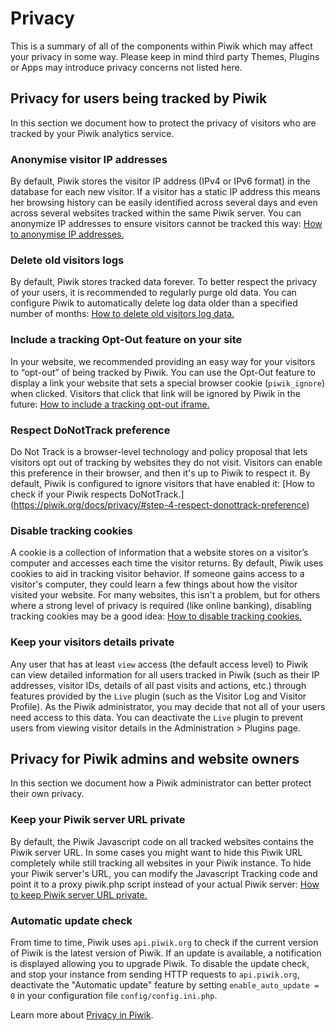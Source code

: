 # Privacy 
This is a summary of all of the components within Piwik which may affect your privacy in some way. Please keep in mind
third party Themes, Plugins or Apps may introduce privacy concerns not listed here.

## Privacy for users being tracked by Piwik
In this section we document how to protect the privacy of visitors who are tracked by your Piwik analytics service.

### Anonymise visitor IP addresses
By default, Piwik stores the visitor IP address (IPv4 or IPv6 format) in the database for each new visitor. 
If a visitor has a static IP address this means her browsing history can be easily identified across several days and
even across several websites tracked within the same Piwik server. You can anonymize IP addresses to ensure visitors cannot
be tracked this way: [How to anonymise IP addresses.](https://piwik.org/docs/privacy/#step-1-automatically-anonymize-visitor-ips)

### Delete old visitors logs
By default, Piwik stores tracked data forever. To better respect the privacy of your users, it is recommended to regularly
purge old data. You can configure Piwik to automatically delete log data older than a specified number of months: 
[How to delete old visitors log data.](https://piwik.org/docs/privacy/#step-2-delete-old-visitors-logs)

### Include a tracking Opt-Out feature on your site
In your website, we recommended providing an easy way for your visitors to “opt-out” of being tracked by Piwik. 
You can use the Opt-Out feature to display a link your website that sets a special browser cookie (`piwik_ignore`) when
clicked. Visitors that click that link will be ignored by Piwik in the future: 
[How to include a tracking opt-out iframe.](https://piwik.org/docs/privacy/#step-3-include-a-web-analytics-opt-out-feature-on-your-site-using-an-iframe)

### Respect DoNotTrack preference
Do Not Track is a browser-level technology and policy proposal that lets visitors opt out of tracking by websites they
do not visit. Visitors can enable this preference in their browser, and then it's up to Piwik to respect it. By default,
Piwik is configured to ignore visitors that have enabled it: 
[How to check if your Piwik respects DoNotTrack.] (https://piwik.org/docs/privacy/#step-4-respect-donottrack-preference)

### Disable tracking cookies
A cookie is a collection of information that a website stores on a visitor’s computer and accesses each time the visitor
returns. By default, Piwik uses cookies to aid in tracking visitor behavior. If someone gains access to a visitor's
computer, they could learn a few things about how the visitor visited your website. For many websites, this isn't a
problem, but for others where a strong level of privacy is required (like online banking), disabling tracking cookies may
be a good idea: [How to disable tracking cookies.](https://piwik.org/faq/general/faq_157/)

### Keep your visitors details private
Any user that has at least `view` access (the default access level) to Piwik can view detailed information for all users
tracked in Piwik (such as their IP addresses, visitor IDs, details of all past visits and actions, etc.) through features
provided by the `Live` plugin (such as the Visitor Log and Visitor Profile). As the Piwik administrator, you may decide
that not all of your users need access to this data. You can deactivate the `Live` plugin to prevent users from viewing
visitor details in the Administration > Plugins page.

## Privacy for Piwik admins and website owners
In this section we document how a Piwik administrator can better protect their own privacy.

### Keep your Piwik server URL private
By default, the Piwik Javascript code on all tracked websites contains the Piwik server URL. In some cases you might
want to hide this Piwik URL completely while still tracking all websites in your Piwik instance. To hide your Piwik
server's URL, you can modify the Javascript Tracking code and point it to a proxy piwik.php script instead of your actual
Piwik server: [How to keep Piwik server URL private.](https://piwik.org/faq/how-to/faq_132/)

### Automatic update check
From time to time, Piwik uses `api.piwik.org` to check if the current version of Piwik is the latest version of Piwik.
If an update is available, a notification is displayed allowing you to upgrade Piwik. To disable the update check,
and stop your instance from sending HTTP requests to `api.piwik.org`, deactivate the "Automatic update" feature by
setting `enable_auto_update = 0` in your configuration file `config/config.ini.php`.

Learn more about [Privacy in Piwik](https://piwik.org/privacy/).
